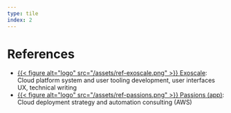 ```yaml
---
type: tile
index: 2
---
```


# References

* [{{< figure alt="logo" src="/assets/ref-exoscale.png" >}}
  Exoscale](https://www.exoscale.com/): Cloud platform system and user tooling
  development, user interfaces UX, technical writing
* [{{< figure alt="logo" src="/assets/ref-passions.png" >}}
  Passions (app)](https://www.passions-app.com/): Cloud deployment strategy and
  automation consulting (AWS)
